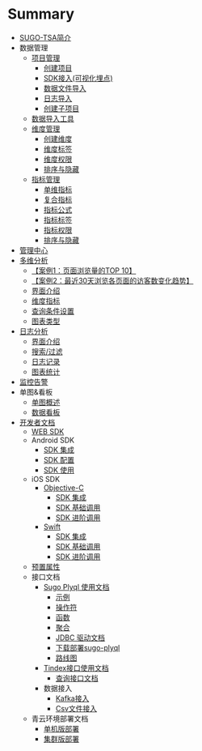 # Summary
* [SUGO-TSA简介](book-index-tsa.md)
* 数据管理
  * [项目管理](project-management.md)
    * [创建项目](project-management.md#create-project)
    * [SDK接入(可视化埋点)](project-management.md#sdk-access)
    * [数据文件导入](project-management.md#file-access)
    * [日志导入](project-management.md#log-access)
    * [创建子项目](project-management.md#create-son)
  * [数据导入工具](data-import.md)
  * [维度管理](dimension-management.md)
    * [创建维度](dimension-management.md#anchor-1)
    * [维度标签](dimension-management.md#anchor-2)
    * [维度权限](dimension-management.md#anchor-3)
    * [排序与隐藏](dimension-management.md#anchor-4)
  * [指标管理](indicator-management.md)
    * [单维指标](indicator-management.md#anchor-1)
    * [复合指标](indicator-management.md#anchor-2)
    * [指标公式](indicator-management.md#anchor-3)
    * [指标标签](indicator-management.md#anchor-4)
    * [指标权限](indicator-management.md#anchor-5)
    * [排序与隐藏](indicator-management.md#anchor-6)
* [管理中心](mana-company.md)
* [多维分析](analytics/data-index.md)
  * [【案例1：页面浏览量的TOP 10】](analytics/data-index.md#case1)
  * [【案例2：最近30天浏览各页面的访客数变化趋势】](analytics/data-index.md#case2)
  * [界面介绍](analytics/data-index.md#intro)
  * [维度指标](analytics/dimen-quota.md)
  * [查询条件设置](analytics/query-condition.md)
  * [图表类型](analytics/chart-intro.md)
* [日志分析](analytics/log-index.md)
  * [界面介绍](analytics/log-index.md#intro)
  * [搜索/过滤](analytics/search.md)
  * [日志记录](analytics/log.md)
  * [图表统计](analytics/log.md#graphic)
* [监控告警](analytics/monitoring.md)
* 单图&看板 
  * [单图概述](analytics/slices&board.md#slices)
  * [数据看板](analytics/slices&board.md#board)
* [开发者文档](developer-docs-web.md)
  * [WEB SDK](developer-docs-web.md)
  * Android SDK
    * [SDK 集成](developer/android/README.md#anchor-1)
    * [SDK 配置](developer/android/README.md#anchor-2)
    * [SDK 使用](developer/android/README.md#anchor-3)
  * iOS SDK
    * [Objective-C](developer/ios/objc/README.md)
      * [SDK 集成](developer/ios/objc/README.md#anchor-1)
      * [SDK 基础调用](developer/ios/objc/README.md#anchor-2)
      * [SDK 进阶调用](developer/ios/objc/README.md#anchor-3)
    * [Swift](developer/ios/swift/README.md)
      * [SDK 集成](developer/ios/swift/README.md#anchor-1)
      * [SDK 基础调用](developer/ios/swift/README.md#anchor-2)
      * [SDK 进阶调用](developer/ios/swift/README.md#anchor-3)
  * [预置属性](developer/web/dimensions.md)
  * 接口文档
    * [Sugo Plyql 使用文档](developer/interfaces/sugo-plyql.md)
      * [示例](developer/interfaces/sugo-plyql.md#example)
      * [操作符](developer/interfaces/sugo-plyql.md#operators)
      * [函数](developer/interfaces/sugo-plyql.md#functions)
      * [聚合](developer/interfaces/sugo-plyql.md#aggregations)
      * [JDBC 驱动文档](developer/interfaces/jdbc.md)
      * [下载部署sugo-plyql](/developer/interfaces/download-plyql.md)
      * [路线图](developer/interfaces/plyql-roadmap.md)
    * [Tindex接口使用文档](developer/query/index.md)
      - [查询接口文档](/developer/query/query.md)
    * 数据接入
      * [Kafka接入](developer/data-access/kakfa-druid.md)
      * [Csv文件接入](developer/data-access/csv-druid.md)
  * 青云环境部署文档
    * [单机版部署](qingcloud/stand-alone.md)
    * [集群版部署](qingcloud/cluster.md)

